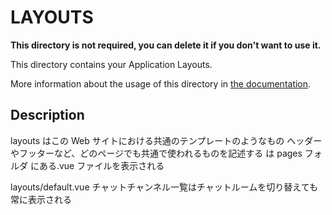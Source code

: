 # LAYOUTS

**This directory is not required, you can delete it if you don't want to use it.**

This directory contains your Application Layouts.

More information about the usage of this directory in [the documentation](https://nuxtjs.org/guide/views#layouts).

## Description

layouts はこの Web サイトにおける共通のテンプレートのようなもの
ヘッダーやフッターなど、どのページでも共通で使われるものを記述する
<nuxt />は pages フォルダ にある.vue ファイルを表示される

layouts/default.vue チャットチャンネル一覧はチャットルームを切り替えても常に表示される

